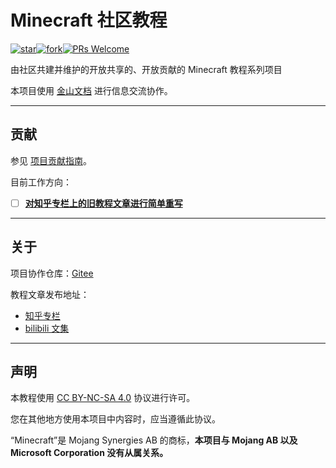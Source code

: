 # Minecraft 社区教程
[![star](https://gitee.com/community-tut/minecraft-community-tut/badge/star.svg?theme=dark)](https://gitee.com/community-tut/minecraft-community-tut/stargazers)[![fork](https://gitee.com/community-tut/minecraft-community-tut/badge/fork.svg?theme=dark)](https://gitee.com/community-tut/minecraft-community-tut/members)[![PRs Welcome](https://img.shields.io/badge/PRs-welcome-brightgreen.svg?style=flat)](https://makeapullrequest.com)

由社区共建并维护的开放共享的、开放贡献的 Minecraft 教程系列项目

本项目使用 [金山文档][kdocs] 进行信息交流协作。

---

## 贡献
参见 [项目贡献指南](/CONTRIBUTING.md)。

目前工作方向：
- [ ] [**对知乎专栏上的旧教程文章进行简单重写**](https://kdocs.cn/l/couJjQX7XAtJ)

---
## 关于

项目协作仓库：[Gitee](https://gitee.com/community-tut/minecraft-community-tut)

教程文章发布地址：
- [知乎专栏](https://www.zhihu.com/column/c_1234517495362920448)
- [bilibili 文集](https://www.bilibili.com/read/readlist/rl710175)

---

## 声明

本教程使用 [CC BY-NC-SA 4.0](/LICENSE) 协议进行许可。

您在其他地方使用本项目中内容时，应当遵循此协议。

“Minecraft”是 Mojang Synergies AB 的商标，**本项目与 Mojang AB 以及 Microsoft Corporation 没有从属关系。**


[kdocs]: https://kdocs.cn/l/coiA5aK3MGeW
